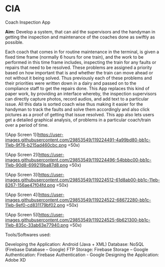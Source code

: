 # CIA
Coach Inspection App

**Aim:** Develop a system, that can aid the supervisors and the handyman in getting the inspection and maintenance of the coaches done as swiftly as possible.

Each coach that comes in for routine maintenance in the terminal, is given a fixed time frame (normally 6 hours for one train), and the work to be performed in this time frame includes, inspecting the train for any faults or repairs that need to be resolved. These problems are assigned a priority based on how important that is and whether the train can move ahead or not without it being solved. Thus previously each of these problems and their priorities were written down in a dairy and passed on to the compliance staff to get the repairs done.
This App replaces this kind of paper work, by providing an interface whereby, the inspection supervisors can directly capture photos, record audios, and add text to a particular issue. All this data is sorted coach wise thus making it easier for the handyman to track the faults and solve them accordingly and also click pictures as a proof of getting that issue resolved.
This app also lets users get a detailed graphical analysis, of problems in a particular coach/train over a period of time.

![App Screen 1](https://user-images.githubusercontent.com/29853549/119224491-4a99bd80-bb1c-11eb-9f76-b215ad460cbc.png =50x)

![App Screen 2](https://user-images.githubusercontent.com/29853549/119224496-54bbbc00-bb1c-11eb-90d8-699219ba87d8.png =50x)

![App Screen 3](https://user-images.githubusercontent.com/29853549/119224512-61d8ab00-bb1c-11eb-8267-156ae47f04fd.png =50x)

![App Screen 4](https://user-images.githubusercontent.com/29853549/119224522-68672280-bb1c-11eb-9ef0-cd831179bf02.png =50x)

![App Screen 5](https://user-images.githubusercontent.com/29853549/119224525-6b621300-bb1c-11eb-835c-33ab63e77940.png =50x)

Tools/Softwares used:

Developing the Application: Android (Java + XML)
Database: NoSQL (Firebase Database – Google)
FTP Storage: Firebase Storage – Google
Authentication: Firebase Authentication - Google
Designing the Application: Adobe XD
